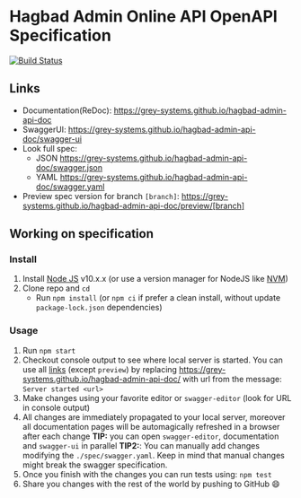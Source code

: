 # Hagbad Admin Online API OpenAPI Specification

[![Build Status](https://travis-ci.org/grey-systems/hagbad-admin-api-doc.svg?branch=master)](https://travis-ci.org/grey-systems/hagbad-admin-api-doc)

## Links

- Documentation(ReDoc): https://grey-systems.github.io/hagbad-admin-api-doc
- SwaggerUI: https://grey-systems.github.io/hagbad-admin-api-doc/swagger-ui
- Look full spec:
  - JSON https://grey-systems.github.io/hagbad-admin-api-doc/swagger.json
  - YAML https://grey-systems.github.io/hagbad-admin-api-doc/swagger.yaml
- Preview spec version for branch `[branch]`: https://grey-systems.github.io/hagbad-admin-api-doc/preview/[branch]

## Working on specification

### Install

1.  Install [Node JS](https://nodejs.org/) v10.x.x (or use a version manager for NodeJS like [NVM](https://github.com/nvm-sh/nvm))
2.  Clone repo and `cd`
    - Run `npm install` (or `npm ci` if prefer a clean install, without update `package-lock.json` dependencies)

### Usage

1.  Run `npm start`
2.  Checkout console output to see where local server is started. You can use all [links](#links) (except `preview`) by replacing https://grey-systems.github.io/hagbad-admin-api-doc/ with url from the message: `Server started <url>`
3.  Make changes using your favorite editor or `swagger-editor` (look for URL in console output)
4.  All changes are immediately propagated to your local server, moreover all documentation pages will be automagically refreshed in a browser after each change
    **TIP:** you can open `swagger-editor`, documentation and `swagger-ui` in parallel
    **TIP2:**: You can manually add changes modifying the `./spec/swagger.yaml`. Keep in mind that manual changes might break the swagger specification.
5.  Once you finish with the changes you can run tests using: `npm test`
6.  Share you changes with the rest of the world by pushing to GitHub :smile:
